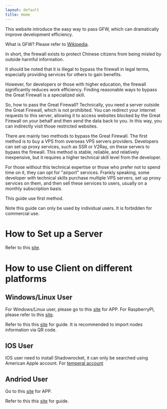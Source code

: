 ```yaml
---
layout: default
title: Home
---
```


This website introduce the easy way to pass GFW, which can dramatically improve development efficiency.

What is GFW? Please refer to [Wikipedia](https://en.wikipedia.org/wiki/Great_Firewall).

In short,  the firewall exists to protect Chinese citizens from being misled by outside harmful information.

It should be noted that it is illegal to bypass the firewall in legal terms, especially providing services for others to gain benefits.

However, for developers or those with higher education, the firewall significantly reduces work efficiency. Finding reasonable ways to bypass the Great Firewall is a specialized skill.

So, how to pass the Great Firewall? Technically, you need a server outside the Great Firewall, which is not prohibited. You can redirect your internet requests to this server, allowing it to access websites blocked by the Great Firewall on your behalf and then send the data back to you. In this way, you can indirectly visit those restricted websites.

There are mainly two methods to bypass the Great Firewall. The first method is to buy a VPS from overseas VPS servers providers. Developers can set up proxy services, such as SSR or V2Ray, on these servers to bypass the firewall. This method is stable, reliable, and relatively inexpensive, but it requires a higher technical skill level from the developer.

For those without this technical expertise or those who prefer not to spend time on it, they can opt for "airport" services. Frankly speaking, some developer with technical skills purchase multiple VPS servers, set up proxy services on them, and then sell these services to users, usually on a monthly subscription basis.

This guide use first method.

Note this guide can only be used by individual users. It is forbidden for commercial use.

# How to Set up a Server

Refer to this [site](https://github.com/233boy/v2ray).

# How to use Client on different platforms

## Windows/Linux User

For Windows/Linux user, please go to this [site](https://github.com/2dust/v2rayN/releases) for APP. For RaspberryPI, please refer to this [site](https://github.com/v2fly/v2ray-core/releases).

Refer to this this [site](https://v2rayn.org/) for guide. It is recommended to import nodes information via QR code.

## IOS User

IOS user need to install Shadowrocket, it can only be searched using American Apple account. For [temperal account](https://github.com/Proxy4All/FreeShadowrocket)

## Andriod User

Go to this [site](https://github.com/2dust/v2rayNG/releases) for APP.

Refer to this this [site](https://v2rayng.org/) for guide.

<!--


## Network Issuse

If you have network issuse, you can alternatively go to this [site](https://pan.baidu.com/s/17xk5Nr36yJWJl4FJRg7J0g?pwd=pvf8) for backup version (not the latest version). *Contact Administrator for password.*

After downloading the .zip file, exact it into a folder

Run v2rayN.exe directly.

Enjoy it

-->
